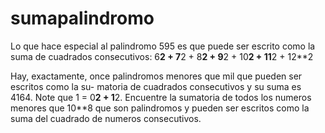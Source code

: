 # sumapalindromo

Lo que hace especial al palindromo 595 es que puede ser escrito como la suma de cuadrados
consecutivos:
6**2 + 7**2 + 8**2 + 9**2 + 10**2 + 11**2 + 12**2

Hay, exactamente, once palindromos menores que mil que pueden ser escritos como la su-
matoria de cuadrados consecutivos y su suma es 4164. Note que 1 = 0**2 + 1**2. Encuentre la
sumatoria de todos los numeros menores que 10**8 que son palindromos y pueden ser escritos
como la suma del cuadrado de numeros consecutivos.
